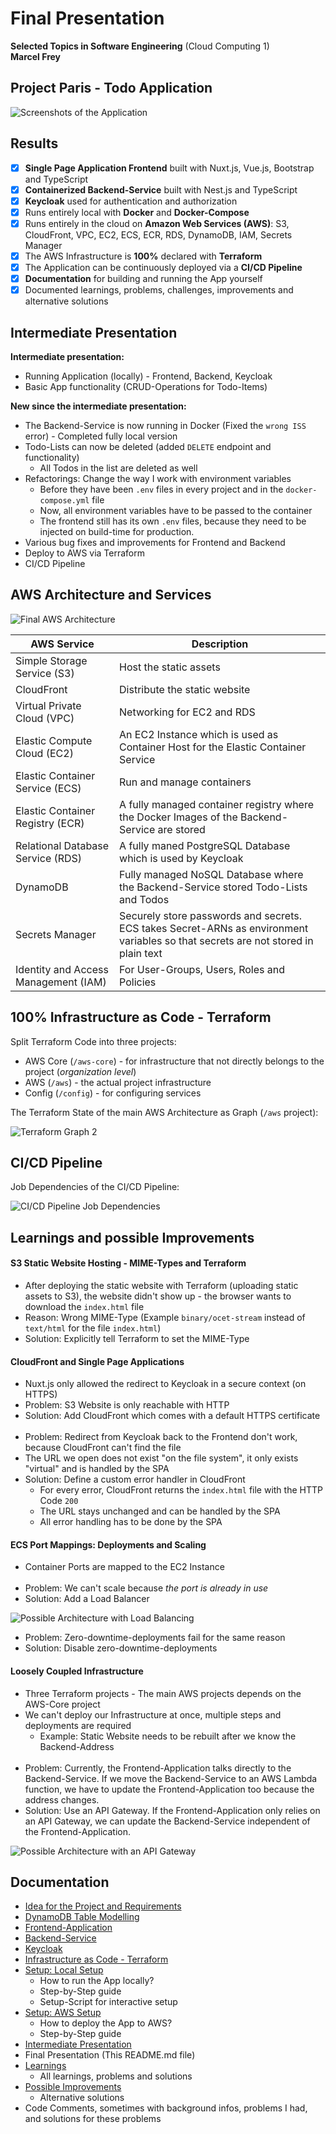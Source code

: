 # Final Presentation

**Selected Topics in Software Engineering** (Cloud Computing 1)<br>
**Marcel Frey**

## Project Paris - Todo Application

![Screenshots of the Application](../06.Final-Presentation/App-02.png)

## Results

- [x] **Single Page Application Frontend** built with Nuxt.js, Vue.js, Bootstrap and TypeScript
- [x] **Containerized Backend-Service** built with Nest.js and TypeScript
- [x] **Keycloak** used for authentication and authorization
- [x] Runs entirely local with **Docker** and **Docker-Compose**
- [x] Runs entirely in the cloud on **Amazon Web Services (AWS)**: S3, CloudFront, VPC, EC2, ECS, ECR, RDS, DynamoDB, IAM, Secrets Manager
- [x] The AWS Infrastructure is **100%** declared with **Terraform**
- [x] The Application can be continuously deployed via a **CI/CD Pipeline**
- [x] **Documentation** for building and running the App yourself
- [x] Documented learnings, problems, challenges, improvements and alternative solutions

## Intermediate Presentation

**Intermediate presentation:**

- Running Application (locally) - Frontend, Backend, Keycloak
- Basic App functionality (CRUD-Operations for Todo-Items)

**New since the intermediate presentation:**

- The Backend-Service is now running in Docker (Fixed the `wrong ISS` error) - Completed fully local version
- Todo-Lists can now be deleted (added `DELETE` endpoint and functionality)
    - All Todos in the list are deleted as well
- Refactorings: Change the way I work with environment variables
    - Before they have been `.env` files in every project and in the `docker-compose.yml` file
    - Now, all environment variables have to be passed to the container
    - The frontend still has its own `.env` files, because they need to be injected on build-time for production.
- Various bug fixes and improvements for Frontend and Backend
- Deploy to AWS via Terraform
- CI/CD Pipeline

## AWS Architecture and Services

![Final AWS Architecture](AWS-Architecture-Complete.svg)

| AWS Service                          | Description                                                                                                                       |
|--------------------------------------|-----------------------------------------------------------------------------------------------------------------------------------|
| Simple Storage Service (S3)          | Host the static assets                                                                                                            |
| CloudFront                           | Distribute the static website                                                                                                     |
| Virtual Private Cloud (VPC)          | Networking for EC2 and RDS                                                                                                        |
| Elastic Compute Cloud (EC2)          | An EC2 Instance which is used as Container Host for the Elastic Container Service                                                 |
| Elastic Container Service (ECS)      | Run and manage containers                                                                                                         |
| Elastic Container Registry (ECR)     | A fully managed container registry where the Docker Images of the Backend-Service are stored                                      |
| Relational Database Service (RDS)    | A fully maned PostgreSQL Database which is used by Keycloak                                                                       |
| DynamoDB                             | Fully managed NoSQL Database where the Backend-Service stored Todo-Lists and Todos                                                |
| Secrets Manager                      | Securely store passwords and secrets. ECS takes Secret-ARNs as environment variables so that secrets are not stored in plain text |
| Identity and Access Management (IAM) | For User-Groups, Users, Roles and Policies                                                                                        |

## 100% Infrastructure as Code - Terraform

Split Terraform Code into three projects:

- AWS Core (`/aws-core`) - for infrastructure that not directly belongs to the project (_organization level_)
- AWS (`/aws`) - the actual project infrastructure
- Config (`/config`) - for configuring services

The Terraform State of the main AWS Architecture as Graph (`/aws` project):

![Terraform Graph 2](../06.Final-Presentation/Terraform-Graph-2.svg)

## CI/CD Pipeline

Job Dependencies of the CI/CD Pipeline:

![CI/CD Pipeline Job Dependencies](../06.Final-Presentation/Pipeline-Dependencies.png)

## Learnings and possible Improvements

#### S3 Static Website Hosting - MIME-Types and Terraform

- After deploying the static website with Terraform (uploading static assets to S3), the website didn't show up - the browser wants to download the `index.html` file
- Reason: Wrong MIME-Type (Example `binary/ocet-stream` instead of `text/html` for the file `index.html`)
- Solution: Explicitly tell Terraform to set the MIME-Type

#### CloudFront and Single Page Applications

- Nuxt.js only allowed the redirect to Keycloak in a secure context (on HTTPS)
- Problem: S3 Website is only reachable with HTTP
- Solution: Add CloudFront which comes with a default HTTPS certificate
  <br><br>
- Problem: Redirect from Keycloak back to the Frontend don't work, because CloudFront can't find the file
- The URL we open does not exist "on the file system", it only exists "virtual" and is handled by the SPA
- Solution: Define a custom error handler in CloudFront
    - For every error, CloudFront returns the `index.html` file with the HTTP Code `200`
    - The URL stays unchanged and can be handled by the SPA
    - All error handling has to be done by the SPA

#### ECS Port Mappings: Deployments and Scaling

- Container Ports are mapped to the EC2 Instance
  <br><br>
- Problem: We can't scale because _the port is already in use_
- Solution: Add a Load Balancer

![Possible Architecture with Load Balancing](../06.Final-Presentation/Improvement-Load-Balancing.svg)

- Problem: Zero-downtime-deployments fail for the same reason
- Solution: Disable zero-downtime-deployments

#### Loosely Coupled Infrastructure

- Three Terraform projects - The main AWS projects depends on the AWS-Core project
- We can't deploy our Infrastructure at once, multiple steps and deployments are required
    - Example: Static Website needs to be rebuilt after we know the Backend-Address
      <br><br>
- Problem: Currently, the Frontend-Application talks directly to the Backend-Service. If we move the Backend-Service to an AWS Lambda function, we have to update the Frontend-Application too because the address changes.
- Solution: Use an API Gateway. If the Frontend-Application only relies on an API Gateway, we can update the Backend-Service independent of the Frontend-Application.

![Possible Architecture with an API Gateway](../06.Final-Presentation/Improvements-API-Gateway.svg)

## Documentation

- [Idea for the Project and Requirements](../01.Idea/README.md)
- [DynamoDB Table Modelling](../02.DynamoDB-Modelling/README.md)
- [Frontend-Application](../../todo-frontend/README.md)
- [Backend-Service](../../todo-service/README.md)
- [Keycloak](../../keycloak/README.md)
- [Infrastructure as Code - Terraform](../../terraform/README.md)
- [Setup: Local Setup](../03.Local-Setup/README.md)
    - How to run the App locally?
    - Step-by-Step guide
    - Setup-Script for interactive setup
- [Setup: AWS Setup](../04.AWS-Setup/README.md)
    - How to deploy the App to AWS?
    - Step-by-Step guide
- [Intermediate Presentation](../05.Intermediate-Presentation/README.md)
- Final Presentation (This README.md file)
- [Learnings](../07.Learnings-and-Possible-Improvements/LEARNINGS.md)
    - All learnings, problems and solutions
- [Possible Improvements](../07.Learnings-and-Possible-Improvements/IMPROVEMENTS.md)
    - Alternative solutions
- Code Comments, sometimes with background infos, problems I had, and solutions for these problems
